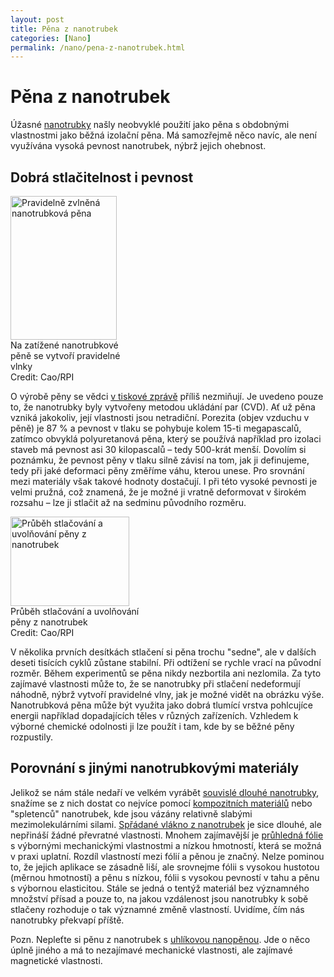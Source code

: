 ```yaml
---
layout: post
title: Pěna z nanotrubek
categories: [Nano]
permalink: /nano/pena-z-nanotrubek.html
---
```

# Pěna z nanotrubek

Úžasné [nanotrubky](http://www.techblog.cz/nano/nanotubes-nanotrubky.html) našly neobvyklé použití jako pěna s obdobnými vlastnostmi jako běžná izolační pěna. Má samozřejmě něco navíc, ale není využívána vysoká pevnost nanotrubek, nýbrž jejich ohebnost.

## Dobrá stlačitelnost i pevnost

<div class="obry" style="width:187px"><div class="leftbox"><img alt="Pravidelně zvlněná nanotrubková pěna" height="230" src="http://www.techblog.cz/images/nanotrubkova-pena.jpg" width="170"/></div>Na zatížené nanotrubkové pěně se vytvoří pravidelné vlnky<br/>Credit: Cao/RPI</div> 

O výrobě pěny se vědci [v tiskové zprávě](http://www.eurekalert.org/pub_releases/2005-11/rpi-nff112005.php) příliš nezmiňují. Je uvedeno pouze to, že nanotrubky byly vytvořeny metodou ukládání par (CVD). Ať už pěna vzniká jakokoliv, její vlastnosti jsou netradiční. Porezita (objev vzduchu v pěně) je 87 % a pevnost v tlaku se pohybuje kolem 15-ti megapascalů, zatímco obvyklá polyuretanová pěna, který se používá například pro izolaci staveb má pevnost asi 30 kilopascalů – tedy 500-krát menší. Dovolím si poznámku, že pevnost pěny v tlaku silně závisí na tom, jak ji definujeme, tedy při jaké deformaci pěny změříme váhu, kterou unese. Pro srovnání mezi materiály však takové hodnoty dostačují. I při této vysoké pevnosti je velmi pružná, což znamená, že je možné ji vratně deformovat v širokém rozsahu – lze ji stlačit až na sedminu původního rozměru.

<div class="obryleft" style="width:207px"><div class="leftbox"><img alt="Průběh stlačování a uvolňování pěny z nanotrubek" height="143" src="http://www.techblog.cz/images/nanotrubkova-pena-stlacovani.jpg" width="190"/></div>Průběh stlačování a uvolňování pěny z nanotrubek<br/>Credit: Cao/RPI</div> 

V několika prvních desítkách stlačení si pěna trochu "sedne", ale v dalších deseti tisících cyklů zůstane stabilní. Při odtížení se rychle vrací na původní rozměr. Během experimentů se pěna nikdy nezbortila ani nezlomila. Za tyto zajímavé vlastnosti může to, že se nanotrubky při stlačení nedeformují náhodně, nýbrž vytvoří pravidelné vlny, jak je možné vidět na obrázku výše. Nanotrubková pěna může být využita jako dobrá tlumící vrstva pohlcujíce energii například dopadajících těles v různých zařízeních. Vzhledem k výborné chemické odolnosti ji lze použít i tam, kde by se běžné pěny rozpustily.

## Porovnání s jinými nanotrubkovými materiály

Jelikož se nám stále nedaří ve velkém vyrábět [souvislé dlouhé nanotrubky](http://www.techblog.cz/nano/nanotrubka-dlouha-4-centimetry.html), snažíme se z nich dostat co nejvíce pomocí [kompozitních materiálů](http://www.techblog.cz/nano/kolo-z-nanotrubek-na-tour-de-france.html) nebo "spletenců" nanotrubek, kde jsou vázány relativně slabými mezimolekulárními silami. [Spřádané vlákno z nanotrubek](http://www.techblog.cz/nano/nejdelsi-nanotrubka.html) je sice dlouhé, ale nepřináší žádné převratné vlastnosti. Mnohem zajímavější je [průhledná fólie](http://www.techblog.cz/nano/superpevna-folie-z-nanotrubek.html) s výbornými mechanickými vlastnostmi a nízkou hmotností, která se možná v praxi uplatní. Rozdíl vlastností mezi fólií a pěnou je značný. Nelze pominou to, že jejich aplikace se zásadně liší, ale srovnejme fólii s vysokou hustotou (měrnou hmotností) a pěnu s nízkou, fólii s vysokou pevností v tahu a pěnu s výbornou elasticitou. Stále se jedná o tentýž materiál bez významného množství přísad a pouze to, na jakou vzdálenost jsou nanotrubky k sobě stlačeny rozhoduje o tak významné změně vlastností. Uvidíme, čím nás nanotrubky překvapí příště.

Pozn. Nepleťte si pěnu z nanotrubek s [uhlíkovou nanopěnou](http://www.techblog.cz/nano/pata-forma-uhliku-nanopena.html). Jde o něco úplně jiného a má to nezajímavé mechanické vlastnosti, ale zajímavé magnetické vlastnosti.

